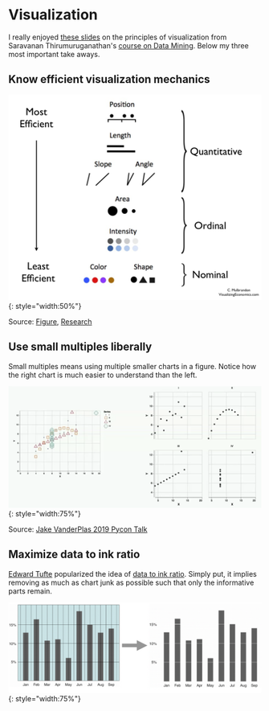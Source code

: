 # Visualization

I really enjoyed [these slides](./data/principles_of_viz.pdf) on the principles of visualization from Saravanan Thirumuruganathan's [course on Data Mining](https://saravanan-thirumuruganathan.github.io/cse5334Spring2015/). Below my three most important take aways.

## Know efficient visualization mechanics

![](img/effectiveness_of_visual_cues.png){: style="width:50%"}

Source: [Figure](https://paldhous.github.io/ucb/2016/dataviz/week2.html), [Research](http://courses.ischool.berkeley.edu/i247/f05/readings/Cleveland_GraphicalPerception_Science85.pdf)


## Use small multiples liberally

Small multiples means using multiple smaller charts in a figure.
Notice how the right chart is much easier to understand than the left.

![](img/small_multiples.png){: style="width:75%"}

Source: [Jake VanderPlas 2019 Pycon Talk]()

## Maximize data to ink ratio

[Edward Tufte](https://www.edwardtufte.com/tufte/) popularized the idea of [data to ink ratio](https://infovis-wiki.net/wiki/Data-Ink_Ratio). Simply put, it implies removing as much as chart junk as possible such that only the informative parts remain.

![](img/avoid_chart_junk.png){: style="width:75%"}
